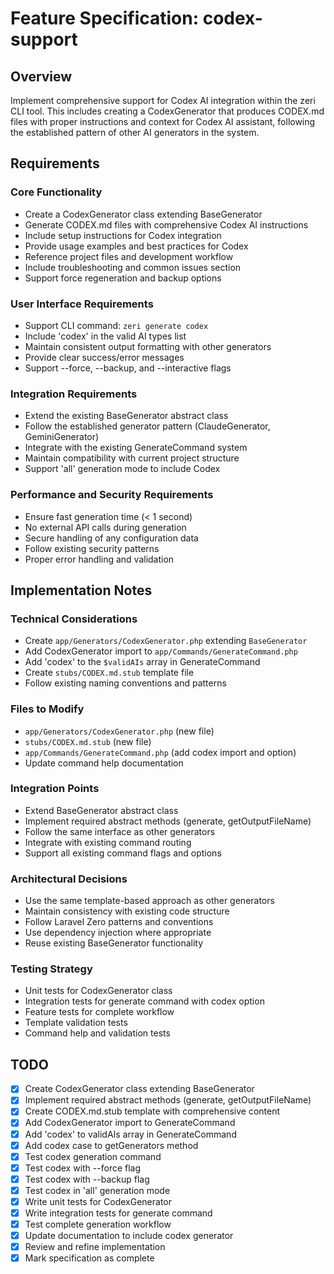 # Feature Specification: codex-support

## Overview

Implement comprehensive support for Codex AI integration within the zeri CLI tool. This includes creating a CodexGenerator that produces CODEX.md files with proper instructions and context for Codex AI assistant, following the established pattern of other AI generators in the system.

## Requirements

### Core Functionality

-   Create a CodexGenerator class extending BaseGenerator
-   Generate CODEX.md files with comprehensive Codex AI instructions
-   Include setup instructions for Codex integration
-   Provide usage examples and best practices for Codex
-   Reference project files and development workflow
-   Include troubleshooting and common issues section
-   Support force regeneration and backup options

### User Interface Requirements

-   Support CLI command: `zeri generate codex`
-   Include 'codex' in the valid AI types list
-   Maintain consistent output formatting with other generators
-   Provide clear success/error messages
-   Support --force, --backup, and --interactive flags

### Integration Requirements

-   Extend the existing BaseGenerator abstract class
-   Follow the established generator pattern (ClaudeGenerator, GeminiGenerator)
-   Integrate with the existing GenerateCommand system
-   Maintain compatibility with current project structure
-   Support 'all' generation mode to include Codex

### Performance and Security Requirements

-   Ensure fast generation time (< 1 second)
-   No external API calls during generation
-   Secure handling of any configuration data
-   Follow existing security patterns
-   Proper error handling and validation

## Implementation Notes

### Technical Considerations

-   Create `app/Generators/CodexGenerator.php` extending `BaseGenerator`
-   Add CodexGenerator import to `app/Commands/GenerateCommand.php`
-   Add 'codex' to the `$validAIs` array in GenerateCommand
-   Create `stubs/CODEX.md.stub` template file
-   Follow existing naming conventions and patterns

### Files to Modify

-   `app/Generators/CodexGenerator.php` (new file)
-   `stubs/CODEX.md.stub` (new file)
-   `app/Commands/GenerateCommand.php` (add codex import and option)
-   Update command help documentation

### Integration Points

-   Extend BaseGenerator abstract class
-   Implement required abstract methods (generate, getOutputFileName)
-   Follow the same interface as other generators
-   Integrate with existing command routing
-   Support all existing command flags and options

### Architectural Decisions

-   Use the same template-based approach as other generators
-   Maintain consistency with existing code structure
-   Follow Laravel Zero patterns and conventions
-   Use dependency injection where appropriate
-   Reuse existing BaseGenerator functionality

### Testing Strategy

-   Unit tests for CodexGenerator class
-   Integration tests for generate command with codex option
-   Feature tests for complete workflow
-   Template validation tests
-   Command help and validation tests

## TODO

-   [x] Create CodexGenerator class extending BaseGenerator
-   [x] Implement required abstract methods (generate, getOutputFileName)
-   [x] Create CODEX.md.stub template with comprehensive content
-   [x] Add CodexGenerator import to GenerateCommand
-   [x] Add 'codex' to validAIs array in GenerateCommand
-   [x] Add codex case to getGenerators method
-   [x] Test codex generation command
-   [x] Test codex with --force flag
-   [x] Test codex with --backup flag
-   [x] Test codex in 'all' generation mode
-   [x] Write unit tests for CodexGenerator
-   [x] Write integration tests for generate command
-   [x] Test complete generation workflow
-   [x] Update documentation to include codex generator
-   [x] Review and refine implementation
-   [x] Mark specification as complete

